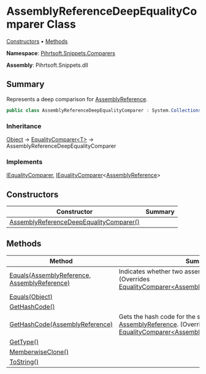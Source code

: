 # AssemblyReferenceDeepEqualityComparer Class

[Constructors](#constructors) &#x2022; [Methods](#methods)

**Namespace**: [Pihrtsoft.Snippets.Comparers](../README.md)

**Assembly**: Pihrtsoft\.Snippets\.dll

## Summary

Represents a deep comparison for [AssemblyReference](../../AssemblyReference/README.md)\.

```csharp
public class AssemblyReferenceDeepEqualityComparer : System.Collections.Generic.EqualityComparer<Pihrtsoft.Snippets.AssemblyReference>
```

### Inheritance

[Object](https://docs.microsoft.com/en-us/dotnet/api/system.object) &#x2192; [EqualityComparer\<T>](https://docs.microsoft.com/en-us/dotnet/api/system.collections.generic.equalitycomparer-1) &#x2192; AssemblyReferenceDeepEqualityComparer

### Implements

[IEqualityComparer](https://docs.microsoft.com/en-us/dotnet/api/system.collections.iequalitycomparer), [IEqualityComparer](https://docs.microsoft.com/en-us/dotnet/api/system.collections.generic.iequalitycomparer-1)\<[AssemblyReference](../../AssemblyReference/README.md)>

## Constructors

| Constructor | Summary |
| ----------- | ------- |
| [AssemblyReferenceDeepEqualityComparer()](-ctor/README.md) | |

## Methods

| Method | Summary |
| ------ | ------- |
| [Equals(AssemblyReference, AssemblyReference)](Equals/README.md) | Indicates whether two assembly references are equal\. \(Overrides [EqualityComparer\<AssemblyReference>.Equals](https://docs.microsoft.com/en-us/dotnet/api/system.collections.generic.equalitycomparer-1.equals)\) |
| [Equals(Object)](https://docs.microsoft.com/en-us/dotnet/api/system.object.equals) | |
| [GetHashCode()](https://docs.microsoft.com/en-us/dotnet/api/system.object.gethashcode) | |
| [GetHashCode(AssemblyReference)](GetHashCode/README.md) | Gets the hash code for the specified [AssemblyReference](../../AssemblyReference/README.md)\. \(Overrides [EqualityComparer\<AssemblyReference>.GetHashCode](https://docs.microsoft.com/en-us/dotnet/api/system.collections.generic.equalitycomparer-1.gethashcode)\) |
| [GetType()](https://docs.microsoft.com/en-us/dotnet/api/system.object.gettype) | |
| [MemberwiseClone()](https://docs.microsoft.com/en-us/dotnet/api/system.object.memberwiseclone) | |
| [ToString()](https://docs.microsoft.com/en-us/dotnet/api/system.object.tostring) | |

